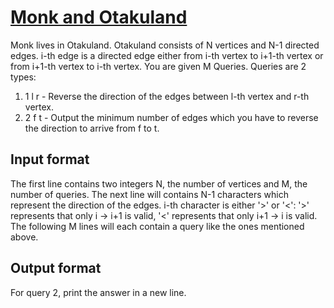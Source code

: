 # [Monk and Otakuland][link]

Monk lives in Otakuland. Otakuland consists of N vertices and N-1 directed edges. i-th edge is a directed edge either from i-th vertex to i+1-th vertex or from i+1-th vertex to i-th vertex. You are given M Queries. Queries are 2 types:

1. 1 l r - Reverse the direction of the edges between l-th vertex and r-th vertex.
2. 2 f t - Output the minimum number of edges which you have to reverse the direction to arrive from f to t.

## Input format

The first line contains two integers N, the number of vertices and M, the number of queries. The next line will contains N-1 characters which represent the direction of the edges. i-th character is either '>' or '<': '>' represents that only i -> i+1 is valid, '<' represents that only i+1 -> i is valid. The following M lines will each contain a query like the ones mentioned above.

## Output format

For query 2, print the answer in a new line.

[link]: https://www.hackerearth.com/practice/data-structures/advanced-data-structures/segment-trees/practice-problems/algorithm/monk-and-otakuland-1/
